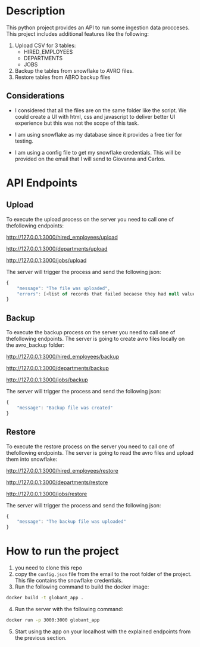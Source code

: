 # Description

This python project provides an API to run some ingestion data procceses. This project includes additional features like the following:

1.  Upload CSV for 3 tables:
    * HIRED_EMPLOYEES
    * DEPARTMENTS
    * JOBS
2. Backup the tables from snowflake to AVRO files.
3. Restore tables from ABRO backup files

## Considerations

* I considered that all the files are on the same folder like the script. We could create a UI with html, css and javascript to deliver better UI experience but this was not the scope of this task.

* I am using snowflake as my database since it provides a free tier for testing.

* I am using a config file to get my snowflake credentials. This will be provided on the email that I will send to Giovanna and Carlos.

# API Endpoints

## Upload

To execute the upload process on the server you need to call one of thefollowing endpoints:

http://127.0.0.1:3000/hired_employees/upload

http://127.0.0.1:3000/departments/upload

http://127.0.0.1:3000/jobs/upload

The server will trigger the process and send the following json:

```javascript
{
    "message": "The file was uploaded",
    "errors": [<list of records that failed becaese they had null values>]
}
```


## Backup

To execute the backup process on the server you need to call one of thefollowing endpoints. The server is going to create avro files locally on the avro_backup folder:

http://127.0.0.1:3000/hired_employees/backup

http://127.0.0.1:3000/departments/backup

http://127.0.0.1:3000/jobs/backup

The server will trigger the process and send the following json:

```javascript
{
    "message": "Backup file was created"
}
```

## Restore

To execute the restore process on the server you need to call one of thefollowing endpoints. The server is going to read the avro files and upload them into snowflake:

http://127.0.0.1:3000/hired_employees/restore

http://127.0.0.1:3000/departments/restore

http://127.0.0.1:3000/jobs/restore

The server will trigger the process and send the following json:

```javascript
{
    "message": "The backup file was uploaded"
}
```

# How to run the project

1. you need to clone this repo
2. copy the `config.json` file from the email to the root folder of the project. This file contains the snowflake credentials.
3. Run the following command to build the docker image:
```bash
docker build -t globant_app .
```
4. Run the server with the following command:
```bash
docker run -p 3000:3000 globant_app
```
5. Start using the app on your localhost with the explained endpoints from the previous section.